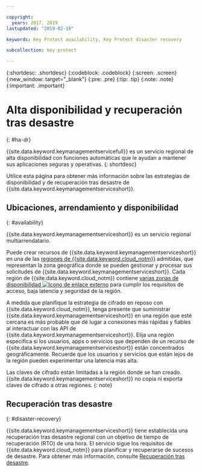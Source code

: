 ```yaml
---

copyright:
  years: 2017, 2019
lastupdated: "2019-02-18"

keywords: Key Protect availability, Key Protect disaster recovery

subcollection: key-protect

---
```


{:shortdesc: .shortdesc}
{:codeblock: .codeblock}
{:screen: .screen}
{:new_window: target="_blank"}
{:pre: .pre}
{:tip: .tip}
{:note: .note}
{:important: .important}

# Alta disponibilidad y recuperación tras desastre
{: #ha-dr}

{{site.data.keyword.keymanagementservicefull}} es un servicio regional de alta disponibilidad con funciones automáticas que le ayudan a mantener sus aplicaciones seguras y operativas.
{: shortdesc}

Utilice esta página para obtener más información sobre las estrategias de disponibilidad y de recuperación tras desastre de {{site.data.keyword.keymanagementserviceshort}}.

## Ubicaciones, arrendamiento y disponibilidad
{: #availability}

{{site.data.keyword.keymanagementserviceshort}} es un servicio regional multiarrendatario. 

Puede crear recursos de {{site.data.keyword.keymanagementserviceshort}} en una de las [regiones de {{site.data.keyword.cloud_notm}}](/docs/services/key-protect/regions.html) admitidas, que representan la zona geográfica donde se pueden gestionar y procesar sus solicitudes de {{site.data.keyword.keymanagementserviceshort}}. Cada región de {{site.data.keyword.cloud_notm}} contiene [varias zonas de disponibilidad ![Icono de enlace externo](../../icons/launch-glyph.svg "Icono de enlace externo")](https://www.ibm.com/blogs/bluemix/2018/06/expansion-availability-zones-global-regions/) para cumplir los requisitos de acceso, baja latencia y seguridad de la región.

A medida que planifique la estrategia de cifrado en reposo con {{site.data.keyword.cloud_notm}}, tenga presente que suministrar {{site.data.keyword.keymanagementserviceshort}} en una región que esté cercana es más probable que dé lugar a conexiones más rápidas y fiables al interactuar con las API de {{site.data.keyword.keymanagementserviceshort}}. Elija una región específica si los usuarios, apps o servicios que dependen de un recurso de {{site.data.keyword.keymanagementserviceshort}} están concentrados geográficamente. Recuerde que los usuarios y servicios que están lejos de la región pueden experimentar una latencia más alta. 

Las claves de cifrado están limitadas a la región donde se han creado. {{site.data.keyword.keymanagementserviceshort}} no copia ni exporta claves de cifrado a otras regiones.
{: note}

## Recuperación tras desastre
{: #disaster-recovery}

{{site.data.keyword.keymanagementserviceshort}} tiene establecida una recuperación tras desastre regional con un objetivo de tiempo de recuperación (RTO) de una hora. El servicio sigue los requisitos de {{site.data.keyword.cloud_notm}} para planificar y recuperarse de sucesos de desastre. Para obtener más información, consulte [Recuperación tras desastre](/docs/overview/zero_downtime.html#disaster-recovery).


